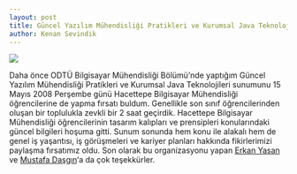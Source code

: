 ```yaml
---
layout: post
title: Güncel Yazılım Mühendisliği Pratikleri ve Kurumsal Java Teknolojileri Hacettepe Sunumu
author: Kenan Sevindik
---
```


![](http://kenansevindik.com/assets/images/me_2008_hacettepe_sunum.jpeg)

Daha önce ODTÜ Bilgisayar Mühendisliği Bölümü’nde yaptığım Güncel Yazılım Mühendisliği Pratikleri ve Kurumsal Java 
Teknolojileri sunumunu 15 Mayıs 2008 Perşembe günü Hacettepe Bilgisayar Mühendisliği öğrencilerine de yapma fırsatı buldum. 
Genellikle son sınıf öğrencilerinden oluşan bir toplulukla zevkli bir 2 saat geçirdik. Hacettepe Bilgisayar Mühendisliği 
öğrencilerinin tasarım kalıpları ve prensipleri konularındaki güncel bilgileri hoşuma gitti. Sunum sonunda hem konu ile 
alakalı hem de genel iş yaşantısı, iş görüşmeleri ve kariyer planları hakkında fikirlerimizi paylaşma fırsatımız oldu. 
Son olarak bu organizasyonu yapan [Erkan Yasan](http://www.facebook.com/profile.php?id=545474002&ref=ts) ve 
[Mustafa Daşgın](http://mdasgin.blogspot.com/)‘a da çok teşekkürler.

